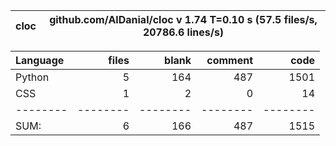cloc|github.com/AlDanial/cloc v 1.74  T=0.10 s (57.5 files/s, 20786.6 lines/s)
--- | ---

Language|files|blank|comment|code
:-------|-------:|-------:|-------:|-------:
Python|5|164|487|1501
CSS|1|2|0|14
--------|--------|--------|--------|--------
SUM:|6|166|487|1515
